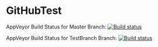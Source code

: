 # GitHubTest

AppVeyor Build Status for Master Branch:   [![Build status](https://ci.appveyor.com/api/projects/status/btyuspjd5sraela5/branch/master?svg=true)](https://ci.appveyor.com/project/memetic007/githubtest/branch/master)


AppVeyor Build Status for TestBranch Branch:   [![Build status](https://ci.appveyor.com/api/projects/status/btyuspjd5sraela5/branch/TestBranch?svg=true)](https://ci.appveyor.com/project/memetic007/githubtest/branch/TestBranch)
